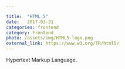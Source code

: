 ```yaml
---

title:  "HTML 5"
date:   2017-03-31
categories: frontend
category: Frontend
photo: /assets/img/HTML5-logo.png
external_link: https://www.w3.org/TR/html5/
---
```

Hypertext Markup Language.
